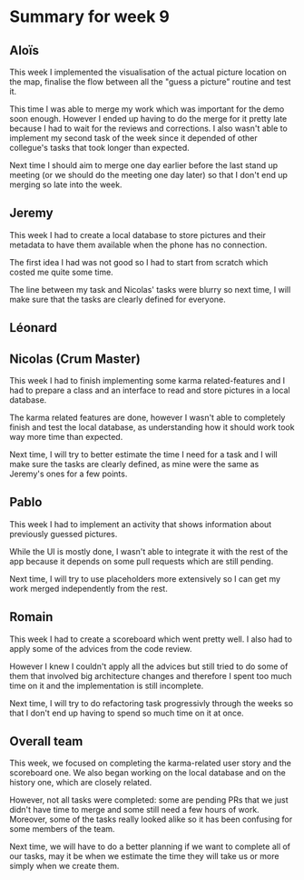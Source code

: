 # Summary for week 9


## Aloïs 

This week I implemented the visualisation of the actual picture location on the map, finalise the flow between all the "guess a picture" routine and test it.

This time I was able to merge my work which was important for the demo soon enough. However I ended up having to do the merge for it pretty late because I had to wait for the reviews and corrections. I also wasn't able to implement my second task of the week since it depended of other collegue's tasks that took longer than expected.

Next time I should aim to merge one day earlier before the last stand up meeting (or we should do the meeting one day later) so that I don't end up merging so late into the week.

## Jeremy

This week I had to create a local database to store pictures and their metadata to have them available when the phone has no connection.

The first idea I had was not good so I had to start from scratch which costed me quite some time.

The line between my task and Nicolas' tasks were blurry so next time, I will make sure that the tasks are clearly defined for everyone.

## Léonard 


## Nicolas (Crum Master)

This week I had to finish implementing some karma related-features and I had to prepare a class and an interface to read and store pictures in a local database.

The karma related features are done, however I wasn't able to completely finish and test the local database, as understanding how it should work took way more time than expected.

Next time, I will try to better estimate the time I need for a task and I will make sure the tasks are clearly defined, as mine were the same as Jeremy's ones for a few points.

## Pablo 

This week I had to implement an activity that shows information about previously guessed pictures.

While the UI is mostly done, I wasn't able to integrate it with the rest of the app because it depends on some pull requests which are still pending.

Next time, I will try to use placeholders more extensively so I can get my work merged independently from the rest.

## Romain 

This week I had to create a scoreboard which went pretty well. I also had to apply some of the advices from the code review.

However I knew I couldn't apply all the advices but still tried to do some of them that involved big architecture changes and therefore I spent too much time on it and the implementation is still incomplete.

Next time, I will try to do refactoring task progressivly through the weeks so that I don't end up having to spend so much time on it at once.


## Overall team

This week, we focused on completing the karma-related user story and the scoreboard one. We also began working on the local database and on the history one, which are closely related.

However, not all tasks were completed: some are pending PRs that we just didn't have time to merge and some still need a few hours of work. Moreover, some of the tasks really looked alike so it has been confusing for some members of the team.

Next time, we will have to do a better planning if we want to complete all of our tasks, may it be when we estimate the time they will take us or more simply when we create them.
